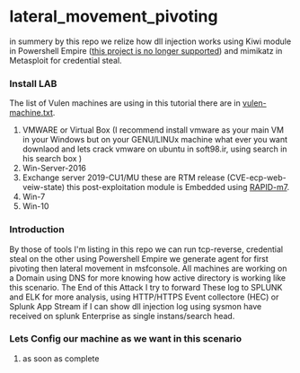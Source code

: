 # lateral_movement_pivoting
in summery by this repo we relize how dll injection works using Kiwi module in Powershell Empire ([this project is no longer supported](https://github.com/EmpireProject/Empire)) and mimikatz in Metasploit for credential steal.
### Install LAB 
The list of Vulen machines are using in this tutorial there are in [vulen-machine.txt](https://github.com/Sohrabian/letralmovment_poviting/blob/main/vulen-machines.txt).
1. VMWARE or Virtual Box (I recommend install vmware as your main VM in your Windows but on your GENU/LINUx machine what ever you want downlaod and lets crack vmware on ubuntu in soft98.ir, using search in his search box )
1. Win-Server-2016
1. Exchange server 2019-CU1/MU these are RTM release (CVE-ecp-web-veiw-state) this post-exploitation module is Embedded using [RAPID-m7](https://www.rapid7.com/db/modules/exploit/windows/http/exchange_ecp_viewstate/).
2. Win-7
3. Win-10 
### Introduction
By those of tools I'm listing in this repo we can run tcp-reverse, credential steal on the other using Powershell Empire we generate agent for first pivoting then lateral movement in msfconsole. All machines are working on a Domain using DNS for more knowing how active directory is working like this scenario. The End of this Attack I try to forward These log to SPLUNK and ELK for more analysis, using HTTP/HTTPS Event collectore (HEC) or Splunk App Stream if I can show dll injection log using sysmon have received on splunk Enterprise as single instans/search head. 
### Lets Config our machine as we want in this scenario
1. as soon as complete
